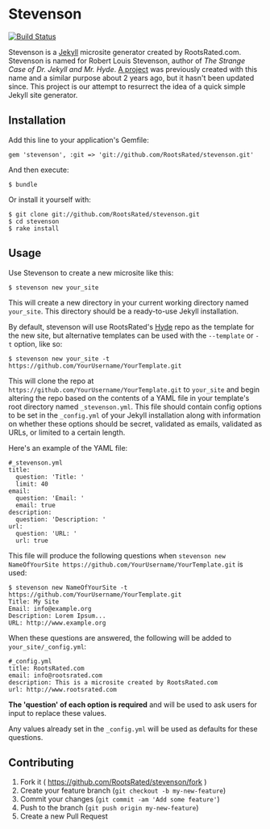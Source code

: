 # Stevenson
[![Build Status](https://travis-ci.org/RootsRated/stevenson.png)](https://travis-ci.org/RootsRated/stevenson)

Stevenson is a [Jekyll](http://jekyllrb.com) microsite generator created by
RootsRated.com. Stevenson is named for Robert Louis Stevenson, author of *The
Strange Case of Dr. Jekyll and Mr. Hyde*.
[A project](https://github.com/dirk/stevenson) was previously created with this
name and a similar purpose about 2 years ago, but it hasn't been updated since.
This project is our attempt to resurrect the idea of a quick simple Jekyll site
generator.

## Installation

Add this line to your application's Gemfile:

    gem 'stevenson', :git => 'git://github.com/RootsRated/stevenson.git'

And then execute:

    $ bundle

Or install it yourself with:

    $ git clone git://github.com/RootsRated/stevenson.git
    $ cd stevenson
    $ rake install

## Usage

Use Stevenson to create a new microsite like this:

    $ stevenson new your_site

This will create a new directory in your current working directory named
`your_site`. This directory should be a ready-to-use Jekyll
installation.

By default, stevenson will use RootsRated's
[Hyde](https://github.com/rootsrated/hyde) repo as the template for the new
site, but alternative templates can be used with the `--template` or `-t`
option, like so:

    $ stevenson new your_site -t https://github.com/YourUsername/YourTemplate.git

This will clone the repo at `https://github.com/YourUsername/YourTemplate.git`
to `your_site` and begin altering the repo based on the contents of a
YAML file in your template's root directory named `_stevenson.yml`. This file
should contain config options to be set in the `_config.yml` of your Jekyll
installation along with information on whether these options should be secret,
validated as emails, validated as URLs, or limited to a certain length.

Here's an example of the YAML file:

    #_stevenson.yml
    title:
      question: 'Title: '
      limit: 40
    email:
      question: 'Email: '
      email: true
    description:
      question: 'Description: '
    url:
      question: 'URL: '
      url: true

This file will produce the following questions when
`stevenson new NameOfYourSite https://github.com/YourUsername/YourTemplate.git` is
used:

    $ stevenson new NameOfYourSite -t https://github.com/YourUsername/YourTemplate.git
    Title: My Site
    Email: info@example.org
    Description: Lorem Ipsum...
    URL: http://www.example.org

When these questions are answered, the following will be added to
`your_site/_config.yml`:

    #_config.yml
    title: RootsRated.com
    email: info@rootsrated.com
    description: This is a microsite created by RootsRated.com
    url: http://www.rootsrated.com

**The 'question' of each option is required** and will be used to ask users for
input to replace these values.

Any values already set in the `_config.yml` will be used as defaults for these
questions.

## Contributing

1. Fork it ( https://github.com/RootsRated/stevenson/fork )
2. Create your feature branch (`git checkout -b my-new-feature`)
3. Commit your changes (`git commit -am 'Add some feature'`)
4. Push to the branch (`git push origin my-new-feature`)
5. Create a new Pull Request
